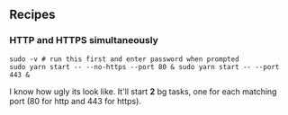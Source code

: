 ## Recipes

### HTTP and HTTPS simultaneously

```console
sudo -v # run this first and enter password when prompted
sudo yarn start -- --no-https --port 80 & sudo yarn start -- --port 443 &
```

I know how ugly its look like. It'll start **2** bg tasks, one for each
  matching port (80 for http and 443 for https).
